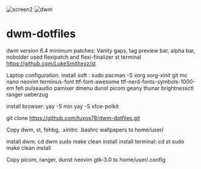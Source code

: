 ![screen2](https://user-images.githubusercontent.com/62457015/208231100-a8103398-6024-4298-aaf8-753a5ecf20ad.png)
![dwm](https://user-images.githubusercontent.com/62457015/206675608-7e57daa5-6399-48b5-a10f-08cc8bb671d6.png)
# dwm-dotfiles
dwm version 6.4
minimum patches:
Vanity gaps, tag preview bar, alpha bar, nobolder
used flexipatch and flexi-finalizer
st terminal https://github.com/LukeSmithxyz/st

Laptop configuration.
install soft
: sudo pacman -S xorg xorg-xinit git mc nano neovim terminus-font ttf-font-awesome ttf-nerd-fonts-symbols-1000-em feh pulseaudio pamixer dmenu dunst picom geany thunar brightnessctl ranger ueberzug

install browser:
yay -S min 
yay -S xfce-polkit

git clone https://github.com/tuxos78/dwm-dotfiles.git

Copy dwm, st, fehbg, .xinitrc .bashrc wallpapers to home/user/  

install dwm:
cd dwm 
sudo make clean install
install terminal:
cd st
sudo make clean install

Copy picom, ranger, dunst neovim gtk-3.0 to home/user/.config



